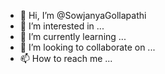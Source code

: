 - 👋 Hi, I’m @SowjanyaGollapathi
- 👀 I’m interested in ...
- 🌱 I’m currently learning ...
- 💞️ I’m looking to collaborate on ...
- 📫 How to reach me ...

<!---
SowjanyaGollapathi/SowjanyaGollapathi is a ✨ special ✨ repository because its `README.md` (this file) appears on your GitHub profile.
You can click the Preview link to take a look at your changes.
--->
